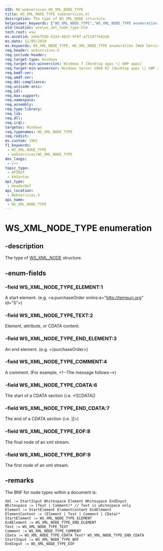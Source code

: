 ```yaml
---
UID: NE:webservices.WS_XML_NODE_TYPE
title: WS_XML_NODE_TYPE (webservices.h)
description: The type of WS_XML_NODE structure.
helpviewer_keywords: ["WS_XML_NODE_TYPE","WS_XML_NODE_TYPE enumeration [Web Services for Windows]","WS_XML_NODE_TYPE_BOF","WS_XML_NODE_TYPE_CDATA","WS_XML_NODE_TYPE_COMMENT","WS_XML_NODE_TYPE_ELEMENT","WS_XML_NODE_TYPE_END_CDATA","WS_XML_NODE_TYPE_END_ELEMENT","WS_XML_NODE_TYPE_EOF","WS_XML_NODE_TYPE_TEXT","webservices/WS_XML_NODE_TYPE","webservices/WS_XML_NODE_TYPE_BOF","webservices/WS_XML_NODE_TYPE_CDATA","webservices/WS_XML_NODE_TYPE_COMMENT","webservices/WS_XML_NODE_TYPE_ELEMENT","webservices/WS_XML_NODE_TYPE_END_CDATA","webservices/WS_XML_NODE_TYPE_END_ELEMENT","webservices/WS_XML_NODE_TYPE_EOF","webservices/WS_XML_NODE_TYPE_TEXT","wsw.ws_xml_node_type"]
old-location: wsw\ws_xml_node_type.htm
tech.root: wsw
ms.assetid: eddef5db-432d-4615-9f0f-a712dffe42ab
ms.date: 12/05/2018
ms.keywords: WS_XML_NODE_TYPE, WS_XML_NODE_TYPE enumeration [Web Services for Windows], WS_XML_NODE_TYPE_BOF, WS_XML_NODE_TYPE_CDATA, WS_XML_NODE_TYPE_COMMENT, WS_XML_NODE_TYPE_ELEMENT, WS_XML_NODE_TYPE_END_CDATA, WS_XML_NODE_TYPE_END_ELEMENT, WS_XML_NODE_TYPE_EOF, WS_XML_NODE_TYPE_TEXT, webservices/WS_XML_NODE_TYPE, webservices/WS_XML_NODE_TYPE_BOF, webservices/WS_XML_NODE_TYPE_CDATA, webservices/WS_XML_NODE_TYPE_COMMENT, webservices/WS_XML_NODE_TYPE_ELEMENT, webservices/WS_XML_NODE_TYPE_END_CDATA, webservices/WS_XML_NODE_TYPE_END_ELEMENT, webservices/WS_XML_NODE_TYPE_EOF, webservices/WS_XML_NODE_TYPE_TEXT, wsw.ws_xml_node_type
req.header: webservices.h
req.include-header: 
req.target-type: Windows
req.target-min-winverclnt: Windows 7 [desktop apps \| UWP apps]
req.target-min-winversvr: Windows Server 2008 R2 [desktop apps \| UWP apps]
req.kmdf-ver: 
req.umdf-ver: 
req.ddi-compliance: 
req.unicode-ansi: 
req.idl: 
req.max-support: 
req.namespace: 
req.assembly: 
req.type-library: 
req.lib: 
req.dll: 
req.irql: 
targetos: Windows
req.typenames: WS_XML_NODE_TYPE
req.redist: 
ms.custom: 19H1
f1_keywords:
 - WS_XML_NODE_TYPE
 - webservices/WS_XML_NODE_TYPE
dev_langs:
 - c++
topic_type:
 - APIRef
 - kbSyntax
api_type:
 - HeaderDef
api_location:
 - WebServices.h
api_name:
 - WS_XML_NODE_TYPE
---
```


# WS_XML_NODE_TYPE enumeration


## -description

The type of <a href="/windows/desktop/api/webservices/ns-webservices-ws_xml_node">WS_XML_NODE</a> structure.

## -enum-fields

### -field WS_XML_NODE_TYPE_ELEMENT:1

A start element. (e.g. &lt;a:purchaseOrder xmlns:a="http://tempuri.org" id="5"&gt;)

### -field WS_XML_NODE_TYPE_TEXT:2

Element, attribute, or CDATA content.

### -field WS_XML_NODE_TYPE_END_ELEMENT:3

An end element. (e.g. &lt;/purchaseOrder&gt;)

### -field WS_XML_NODE_TYPE_COMMENT:4

A comment. (For example, &lt;!--The message follows--&gt;)

### -field WS_XML_NODE_TYPE_CDATA:6

The start of a CDATA section (i.e. &lt;![CDATA[)

### -field WS_XML_NODE_TYPE_END_CDATA:7

The end of a CDATA section (i.e. ]]&gt;)

### -field WS_XML_NODE_TYPE_EOF:8

The final node of an xml stream.

### -field WS_XML_NODE_TYPE_BOF:9

The first node of an xml stream.

## -remarks

The BNF for node types within a document is:
      


``` syntax
Xml := StartInput Whitespace Element Whitespace EndInput
Whitespace := (Text | Comment)* // Text is whitespace only
Element := StartElement ElementContent EndElement
ElementContent := (Element | Text | Comment | CData)*
StartElement := WS_XML_NODE_TYPE_ELEMENT
EndElement := WS_XML_NODE_TYPE_END_ELEMENT
Text := WS_XML_NODE_TYPE_TEXT
Comment := WS_XML_NODE_TYPE_COMMENT
CData := WS_XML_NODE_TYPE_CDATA Text* WS_XML_NODE_TYPE_END_CDATA
StartInput := WS_XML_NODE_TYPE_BOF
EndInput := WS_XML_NODE_TYPE_EOF
```

